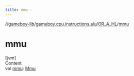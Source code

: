 ```yaml
---
title: mmu -
---
```

//[gameboy-lib](../../index.md)/[gameboy.cpu.instructions.alu](../index.md)/[OR_A_HL](index.md)/[mmu](mmu.md)



# mmu  
[jvm]  
Content  
val [mmu](mmu.md): [Mmu](../../gameboy.memory/-mmu/index.md)  



